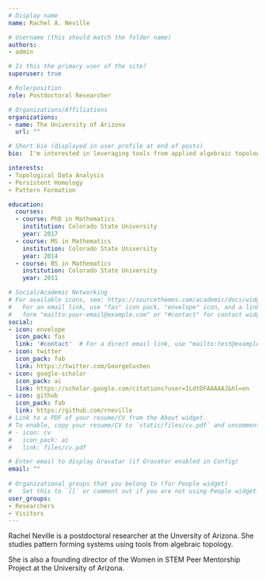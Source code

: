 ```yaml
---
# Display name
name: Rachel A. Neville

# Username (this should match the folder name)
authors:
- admin

# Is this the primary user of the site?
superuser: true

# Role/position
role: Postdoctoral Researcher

# Organizations/Affiliations
organizations:
- name: The University of Arizona
  url: ""

# Short bio (displayed in user profile at end of posts)
bio:  I'm interested in leveraging tools from applied algebraic topology in the study of pattern forming systems.

interests:
- Topological Data Analysis
- Persistent Homology
- Pattern Formation

education:
  courses:
  - course: PhD in Mathematics
    institution: Colorado State University
    year: 2017
  - course: MS in Mathematics
    institution: Colorado State University
    year: 2014
  - course: BS in Mathematics
    institution: Colorado State University
    year: 2011

# Social/Academic Networking
# For available icons, see: https://sourcethemes.com/academic/docs/widgets/#icons
#   For an email link, use "fas" icon pack, "envelope" icon, and a link in the
#   form "mailto:your-email@example.com" or "#contact" for contact widget.
social:
- icon: envelope
  icon_pack: fas
  link: '#contact'  # For a direct email link, use "mailto:test@example.org".
- icon: twitter
  icon_pack: fab
  link: https://twitter.com/GeorgeCushen
- icon: google-scholar
  icon_pack: ai
  link: https://scholar.google.com/citations?user=ILdtDFAAAAAJ&hl=en
- icon: github
  icon_pack: fab
  link: https://github.com/rneville
# Link to a PDF of your resume/CV from the About widget.
# To enable, copy your resume/CV to `static/files/cv.pdf` and uncomment the lines below.  
# - icon: cv
#   icon_pack: ai
#   link: files/cv.pdf

# Enter email to display Gravatar (if Gravatar enabled in Config)
email: ""
  
# Organizational groups that you belong to (for People widget)
#   Set this to `[]` or comment out if you are not using People widget.  
user_groups:
- Researchers
- Visitors
---
```


Rachel Neville is a postdoctoral researcher at the Unversity of Arizona. She studies pattern forming systems using tools from algebraic topology. 

She is also a founding director of the Women in STEM Peer Mentorship Project at the University of Arizona. 
